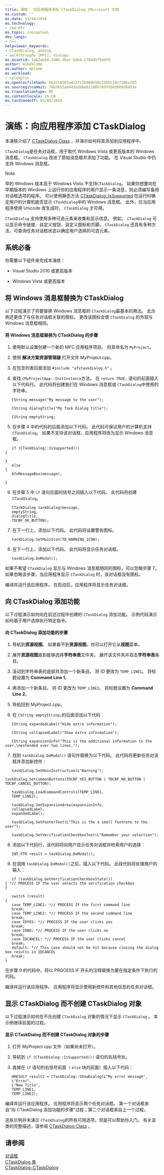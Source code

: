 ```yaml
---
title: 演练： 向应用程序添加 CTaskDialog |Microsoft 文档
ms.custom: ''
ms.date: 11/04/2016
ms.technology:
- cpp-mfc
ms.topic: conceptual
dev_langs:
- C++
helpviewer_keywords:
- CTaskDialog, adding
- walkthroughs [MFC], dialogs
ms.assetid: 3a62abb8-2d86-4bec-bdb8-5784d5f9a9f8
author: mikeblome
ms.author: mblome
ms.workload:
- cplusplus
ms.openlocfilehash: 6b2c10583a4c3fc2b988e50c15b6c1dcf206af65
ms.sourcegitcommit: 76b7653ae443a2b8eb1186b789f8503609d6453e
ms.translationtype: MT
ms.contentlocale: zh-CN
ms.lasthandoff: 05/04/2018
---
```

# <a name="walkthrough-adding-a-ctaskdialog-to-an-application"></a>演练：向应用程序添加 CTaskDialog
本演练介绍了 [CTaskDialog Class](../mfc/reference/ctaskdialog-class.md) ，并演示如何将其添加到应用程序中。  
  
 `CTaskDialog`是任务对话框，用于取代 Windows Vista 或更高版本的 Windows 消息框。 `CTaskDialog` 改进了原始消息框并添加了功能。 在 Visual Studio 中仍支持 Windows 消息框。  
  
> [!NOTE]
> 早的 Windows 版本高于 Windows Vista 不支持`CTaskDialog`。 如果你想要向在早期版本的 Windows 上运行你的应用程序的用户显示一条消息，则必须编写备用对话框选项的程序。 可以使用静态方法 [CTaskDialog::IsSupported](../mfc/reference/ctaskdialog-class.md#issupported) 在运行时确定用户的计算机能否显示 `CTaskDialog`中的 Windows 消息框。 此外，仅当应用程序使用 Unicode 库生成时， `CTaskDialog` 才可用。  
  
 `CTaskDialog` 支持使用多种可选元素来收集和显示信息。 例如， `CTaskDialog` 可以显示命令链接、自定义按钮、自定义图标和页脚。 `CTaskDialog` 还具有多种方法，可查询任务对话框状态以确定用户选择的可选元素。  
  
## <a name="prerequisites"></a>系统必备  
 你需要以下组件来完成本演练：  
  
- Visual Studio 2010 或更高版本  
  
- Windows Vista 或更高版本  
  
## <a name="replacing-a-windows-message-box-with-a-ctaskdialog"></a>将 Windows 消息框替换为 CTaskDialog  
 以下过程演示了将要替换 Windows 消息框的 `CTaskDialog`最基本的用法。 此示例还更改了与任务对话框关联的图标。 更改该图标会使 `CTaskDialog` 的外观与 Windows 消息框相同。  
  
#### <a name="to-replace-a-windows-message-box-with-a-ctaskdialog"></a>将 Windows 消息框替换为 CTaskDialog 的步骤  
  
1.  使用默认设置创建一个新的 MFC 应用程序项目。 将其命名为 `MyProject`。  
  
2.  使用 **解决方案资源管理器** 打开文件 MyProject.cpp。  
  
3.  在包含列表后面添加 `#include "afxtaskdialog.h"` 。  
  
4.  查找 `CMyProjectApp::InitInstance`方法。 在 `return TRUE;` 语句的前面插入以下代码行。 此代码将创建我们在 Windows 消息框或 `CTaskDialog`中使用的字符串。  
  
 ```  
    CString message("My message to the user");

    CString dialogTitle("My Task Dialog title");

    CString emptyString;  
 ```  
  
5.  在步骤 4 中的代码的后面添加以下代码。 此代码可保证用户的计算机支持 `CTaskDialog`。 如果不支持该对话框，应用程序将改为显示 Windows 消息框。  
  
 ```  
    if (CTaskDialog::IsSupported())  
 {  
 
 }  
    else 
 {  
    AfxMessageBox(message);

 }  
 ```  
  
6.  在步骤 5 中 `if` 语句后面的括号之间插入以下代码。 此代码将创建 `CTaskDialog`。  
  
 ```  
    CTaskDialog taskDialog(message,
    emptyString,
    dialogTitle,
    TDCBF_OK_BUTTON);

 ```  
  
7.  在下一行上，添加以下代码。 此代码将设置警告图标。  
  
 ```  
    taskDialog.SetMainIcon(TD_WARNING_ICON);

 ```  
  
8.  在下一行上，添加以下代码。 此代码将显示任务对话框。  
  
 ```  
    taskDialog.DoModal();

 ```  
  
 如果不希望 `CTaskDialog` 显示与 Windows 消息框相同的图标，可以忽略步骤 7。 如果忽略该步骤，当应用程序显示 `CTaskDialog` 时，该对话框没有图标。  
  
 编译并运行该应用程序。 在启动后，应用程序将显示任务对话框。  
  
## <a name="adding-functionality-to-the-ctaskdialog"></a>向 CTaskDialog 添加功能  
 以下过程演示如何向在前述过程中创建的 `CTaskDialog` 添加功能。 示例代码演示如何基于用户选择执行特定指令。  
  
#### <a name="to-add-functionality-to-the-ctaskdialog"></a>向 CTaskDialog 添加功能的步骤  
  
1.  导航到**资源视图**。 如果看不到**资源视图**，你可以打开它从**视图**菜单。  
  
2.  展开**资源视图**直到能够选择**字符串表**文件夹。 展开该文件夹并双击**字符串表**条目。  
  
3.  滚动到字符串表的底部并添加一个新条目。 将 ID 更改为 `TEMP_LINE1`。 将标题设置为 **Command Line 1**。  
  
4.  再添加一个新条目。 将 ID 更改为 `TEMP_LINE2`。 将标题设置为 **Command Line 2**。  
  
5.  导航回到 MyProject.cpp。  
  
6.  在 `CString emptyString;`的后面添加以下代码：  
  
 ```  
    CString expandedLabel("Hide extra information");

    CString collapsedLabel("Show extra information");

    CString expansionInfo("This is the additional information to the user,\nextended over two lines.");

 ```  
  
7.  找到 `taskDialog.DoModal()` 语句并替换为以下代码。 此代码将更新任务对话框并添加新控件：  
  
 ```  
    taskDialog.SetMainInstruction(L"Warning");

 taskDialog.SetCommonButtons(TDCBF_YES_BUTTON | TDCBF_NO_BUTTON | TDCBF_CANCEL_BUTTON);

    taskDialog.LoadCommandControls(TEMP_LINE1,
    TEMP_LINE2);

    taskDialog.SetExpansionArea(expansionInfo,
    collapsedLabel,
    expandedLabel);

    taskDialog.SetFooterText(L"This is the a small footnote to the user");

    taskDialog.SetVerificationCheckboxText(L"Remember your selection");

 ```  
  
8.  添加以下代码行，该代码将向用户显示任务对话框并检索用户的选择：  
  
 ```  
    INT_PTR result = taskDialog.DoModal();

 ```  
  
9. 在调用 `taskDialog.DoModal()`之后，插入以下代码。 此段代码将处理用户的输入：  
  
 ```  
    if (taskDialog.GetVerificationCheckboxState())  
 { *// PROCESS IF the user selects the verification checkbox   
 }  
 
    switch (result)  
 {  
    case TEMP_LINE1: *// PROCESS IF the first command line  
    break; 
    case TEMP_LINE2: *// PROCESS IF the second command line  
    break; 
    case IDYES: *// PROCESS IF the user clicks yes  
    break; 
    case IDNO: *// PROCESS IF the user clicks no  
    break; 
    case IDCANCEL: *// PROCESS IF the user clicks cancel  
    break; 
    default: *// This case should not be hit because closing the dialog box results in IDCANCEL  
    break; 
 }  
 ```  
  
 在步骤 9 的代码中，将以 PROCESS IF 开头的注释替换为要在指定条件下执行的代码。  
  
 编译并运行该应用程序。 应用程序将显示使用新控件和其他信息的任务对话框。  
  
## <a name="displaying-a-ctaskdialog-without-creating-a-ctaskdialog-object"></a>显示 CTaskDialog 而不创建 CTaskDialog 对象  
 以下过程演示如何在不先创建 `CTaskDialog` 对象的情况下显示 `CTaskDialog` 。 本示例继续前面的过程。  
  
#### <a name="to-display-a-ctaskdialog-without-creating-a-ctaskdialog-object"></a>显示 CTaskDialog 而不创建 CTaskDialog 对象的步骤  
  
1.  打开 MyProject.cpp 文件（如果尚未打开）。  
  
2.  导航到 `if (CTaskDialog::IsSupported())` 语句的右括号处。  
  
3.  直接在 `if` 语句的右括号前面（ `else` 块的前面）插入以下代码：  
  
 ```  
    HRESULT result2 = CTaskDialog::ShowDialog(L"My error message",
    L"Error",
    L"New Title",
    TEMP_LINE1,
    TEMP_LINE2);

 ```  
  
 编译并运行该应用程序。 应用程序将显示两个任务对话框。 第一个对话框来自“向 CTaskDialog 添加功能的步骤”过程；第二个对话框来自上一个过程。  
  
 这些示例并未演示 `CTaskDialog`的所有可用选项，但是可以帮助你入门。 有关该类的完整描述，请参阅 [CTaskDialog Class](../mfc/reference/ctaskdialog-class.md) 。  
  
## <a name="see-also"></a>请参阅  
 [对话框](../mfc/dialog-boxes.md)   
 [CTaskDialog 类](../mfc/reference/ctaskdialog-class.md)   
 [CTaskDialog::CTaskDialog](../mfc/reference/ctaskdialog-class.md#ctaskdialog)

